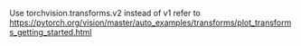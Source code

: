 Use torchvision.transforms.v2 instead of v1
refer to https://pytorch.org/vision/master/auto_examples/transforms/plot_transforms_getting_started.html

